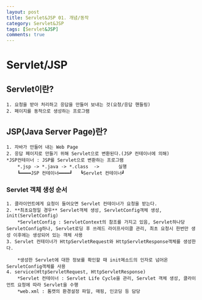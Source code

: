 ```yaml
---
layout: post
title: Servlet&JSP 01. 개념/동작
category: Servlet&JSP
tags: [Servlet&JSP]
comments: true
---
```


# Servlet/JSP

## Servlet이란?
	1. 요청을 받아 처리하고 응답을 만들어 보내는 것(요청/응답 핸들링)
	2. 페이지를 동적으로 생성하는 프로그램


## JSP(Java Server Page)란?
	1. 자바가 만들어 내는 Web Page
	2. 응답 페이지로 만들기 위해 Servlet으로 변환된다.(JSP 컨테이너에 의해)
	*JSP컨테이너 : JSP를 Servlet으로 변환하는 프로그램
		*.jsp -> *.java -> *.class  ->       실행
		┗━━━━JSP 컨테이너━━━━┛   ┗Servlet 컨테이너┛

### Servlet 객체 생성 순서
	1. 클라이언트에게 요청이 들어오면 Servlet 컨테이너가 요청을 받는다.
	2. **최초요청일 경우** Servlet객체 생성, ServletConfig객체 생성, init(ServletConfig)
		*ServletConfig : ServletContext의 참조를 가지고 있음, Servlet하나당 ServletConfig하나, Servlet로딩 후 쓰레드 라이프사이클 관리, 최초 요청시 한번만 생성 이후에는 생성되어 있는 객체 사용
	3. Servlet 컨테이너가 HttpServletRequest와 HttpServletResponse객체를 생성한다.
		
		*생성한 Servlet에 대한 정보를 확인할 때 init메소드의 인자로 넘어온 ServletConfig객체를 사용
	4. service(HttpServletRequest, HttpServletResponse) 
		*Servlet 컨테이너 : Servlet Life Cycle을 관리, Servlet 객체 생성, 클라이언트 요청에 따라 Servlet을 수행
		*web.xml : 톰캣의 환경설정 파일, 매핑, 인코딩 등 담당

